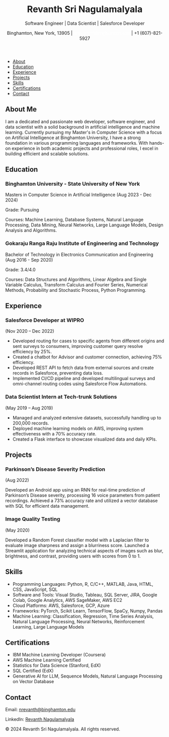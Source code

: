 
<body>
    <header>
        <h1>Revanth Sri Nagulamalyala</h1>
        <p> Software Engineer | Data Scientist | Salesforce Developer</p>
        <p>Binghamton, New York, 13905 | <a href="mailto:nrevanth@binghamton.edu" style="color: white;">nrevanth@binghamton.edu</a> | +1 (607)-821-5927</p>
    </header>
    <nav>
        <ul>
            <li><a href="#about">About</a></li>
            <li><a href="#education">Education</a></li>
            <li><a href="#experience">Experience</a></li>
            <li><a href="#projects">Projects</a></li>
            <li><a href="#skills">Skills</a></li>
            <li><a href="#certifications">Certifications</a></li>
            <li><a href="#contact">Contact</a></li>
        </ul>
    </nav>
    <section id="about">
        <h2>About Me</h2>
        <p>
            I am a dedicated and passionate web developer, software engineer, and data scientist with a solid background in 
            artificial intelligence and machine learning. Currently pursuing my Master's in Computer Science with a focus on 
            Artificial Intelligence at Binghamton University, I have a strong foundation in various programming languages and 
            frameworks. With hands-on experience in both academic projects and professional roles, I excel in building efficient 
            and scalable solutions.
        </p>
    </section>
    <section id="education">
        <h2>Education</h2>
        <div class="education">
            <h3>Binghamton University - State University of New York</h3>
            <p>Masters in Computer Science in Artificial Intelligence (Aug 2023 - Dec 2024)</p>
            <p>Grade: Pursuing</p>
            <p>Courses: Machine Learning, Database Systems, Natural Language Processing, Data Mining, Neural Networks, Large Language Models, Design Analysis and Algorithms.</p>
        </div>
        <div class="education">
            <h3>Gokaraju Ranga Raju Institute of Engineering and Technology</h3>
            <p>Bachelor of Technology in Electronics Communication and Engineering (Aug 2016 - Sep 2020)</p>
            <p>Grade: 3.4/4.0</p>
            <p>Courses: Data Structures and Algorithms, Linear Algebra and Single Variable Calculus, Transform Calculus and Fourier Series, Numerical Methods, Probability and Stochastic Process, Python Programming.</p>
        </div>
    </section>
    <section id="experience">
        <h2>Experience</h2>
        <div class="experience">
            <h3>Salesforce Developer at WIPRO</h3>
            <p>(Nov 2020 – Dec 2022)</p>
            <ul>
                <li>Developed routing for cases to specific agents from different origins and sent surveys to consumers, improving customer query resolve efficiency by 25%.</li>
                <li>Created a chatbot for Advisor and customer connection, achieving 75% efficiency.</li>
                <li>Developed REST API to fetch data from external sources and create records in Salesforce, preventing data loss.</li>
                <li>Implemented CI/CD pipeline and developed multilingual surveys and omni-channel routing codes using Salesforce Flow Automations.</li>
            </ul>
        </div>
        <div class="experience">
            <h3>Data Scientist Intern at Tech-trunk Solutions</h3>
            <p>(May 2019 – Aug 2019)</p>
            <ul>
                <li>Managed and analyzed extensive datasets, successfully handling up to 200,000 records.</li>
                <li>Deployed machine learning models on AWS, improving system effectiveness with a 70% accuracy rate.</li>
                <li>Created a Flask interface to showcase visualized data and daily KPIs.</li>
            </ul>
        </div>
    </section>
    <section id="projects">
        <h2>Projects</h2>
        <div class="project">
            <h3>Parkinson’s Disease Severity Prediction</h3>
            <p>(Aug 2022)</p>
            <p>Developed an Android app using an RNN for real-time prediction of Parkinson’s Disease severity, processing 16 voice parameters from patient recordings. Achieved a 73% accuracy rate and utilized a vector database with SQL for efficient data management.</p>
        </div>
        <div class="project">
            <h3>Image Quality Testing</h3>
            <p>(May 2020)</p>
            <p>Developed a Random Forest classifier model with a Laplacian filter to evaluate image sharpness and assign a blurriness score. Launched a Streamlit application for analyzing technical aspects of images such as blur, brightness, and contrast, providing users with scores from 0 to 1.</p>
        </div>
    </section>
    <section id="skills">
        <h2>Skills</h2>
        <ul>
            <li>Programming Languages: Python, R, C/C++, MATLAB, Java, HTML, CSS, JavaScript, SQL</li>
            <li>Software and Tools: Visual Studio, Tableau, SQL Server, JIRA, Google Colab, Google Analytics, AWS SageMaker, AWS EC2</li>
            <li>Cloud Platforms: AWS, Salesforce, GCP, Azure</li>
            <li>Frameworks: PyTorch, Scikit Learn, TensorFlow, SpaCy, Numpy, Pandas</li>
            <li>Machine Learning: Classification, Regression, Time Series Analysis, Natural Language Processing, Neural Networks, Reinforcement Learning, Large Language Models</li>
        </ul>
    </section>
    <section id="certifications">
        <h2>Certifications</h2>
        <ul>
            <li>IBM Machine Learning Developer (Coursera)</li>
            <li>AWS Machine Learning Certified</li>
            <li>Statistics for Data Science (Stanford, EdX)</li>
            <li>SQL Certified (EdX)</li>
            <li>Generative AI for LLM, Sequence Models, Natural Language Processing on Vector Database</li>
        </ul>
    </section>
    <section id="contact">
        <h2>Contact</h2>
        <p>Email: <a href="mailto:nrevanth@binghamton.edu">nrevanth@binghamton.edu</a></p>
        <p>LinkedIn: <a href="https://www.linkedin.com/in/revanth-nagulamalyala-210483129/">Revanth Nagulamalyala</a></p>
    </section>
    <footer>
        <p>&copy; 2024 Revanth Sri Nagulamalyala. All rights reserved.</p>
    </footer>
</body>
</html>
